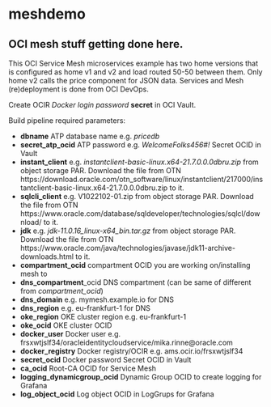 # meshdemo

## OCI mesh stuff getting done here.

This OCI Service Mesh microservices example has two home versions that is configured as home v1 and v2 and load routed 50-50 between them. Only home v2 calls the price component for JSON data.
Services and Mesh (re)deployment is done from OCI DevOps.


Create OCIR <i>Docker login password</i> <b>secret</b> in OCI Vault.

Build pipeline required parameters: 
<ul>
<li><b>dbname</b> ATP database name e.g. <i>pricedb</i></li>
<li><b>secret_atp_ocid</b> ATP password e.g. <i>WelcomeFolks456#!</i> Secret OCID in Vault</li>
<li><b>instant_client</b> e.g. <i>instantclient-basic-linux.x64-21.7.0.0.0dbru.zip</i> from object storage PAR. Download the file from OTN https://download.oracle.com/otn_software/linux/instantclient/217000/instantclient-basic-linux.x64-21.7.0.0.0dbru.zip to it.</li>
<li><b>sqlcli_client</b> e.g. V1022102-01.zip from object storage PAR. Download the file from OTN https://www.oracle.com/database/sqldeveloper/technologies/sqlcl/download/ to it.</li>
<li><b>jdk</b> e.g. <i>jdk-11.0.16_linux-x64_bin.tar.gz</i> from object storage PAR. Download the file from OTN https://www.oracle.com/java/technologies/javase/jdk11-archive-downloads.html to it.</li>
<li><b>compartment_ocid</b> compartment OCID you are working on/installing mesh to</li>
<li><b>dns_compartment</b>_ocid DNS compartment (can be same of different from <i>compartment_ocid</i>)</li>
<li><b>dns_domain</b> e.g. mymesh.example.io for DNS</li>
<li><b>dns_region</b> e.g. eu-frankfurt-1 for DNS</li>
<li><b>oke_region</b> OKE cluster region e.g. eu-frankfurt-1</li>
<li><b>oke_ocid</b> OKE cluster OCID</li>
<li><b>docker_user</b> Docker user e.g. frsxwtjslf34/oracleidentitycloudservice/mika.rinne@oracle.com</li>
<li><b>docker_registry</b> Docker registry/OCIR e.g. ams.ocir.io/frsxwtjslf34</li>
<li><b>secret_ocid</b> Docker password Secret OCID in Vault</li>
<li><b>ca_ocid</b> Root-CA OCID for Service Mesh</li>
<li><b>logging_dynamicgroup_ocid</b> Dynamic Group OCID to create logging for Grafana</li>
<li><b>log_object_ocid</b> Log object OCID in LogGrups for Grafana</li>
</ul>
